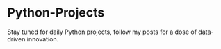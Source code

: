 # Python-Projects
Stay tuned for daily Python projects, follow my posts for a dose of data-driven innovation.
